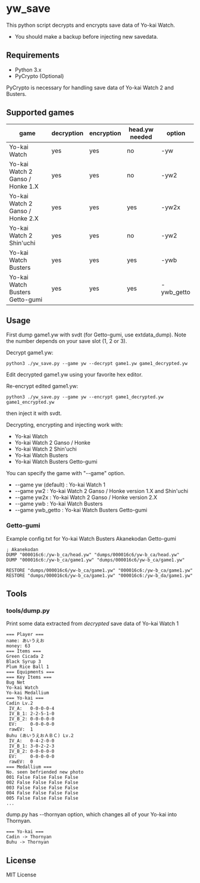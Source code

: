 # yw_save

This python script decrypts and encrypts save data of Yo-kai Watch.

* You should make a backup before injecting new savedata.

## Requirements

* Python 3.x
* PyCrypto (Optional)

PyCrypto is necessary for handling save data of Yo-kai Watch 2 and Busters.

## Supported games
| game                             | decryption | encryption | head.yw needed | option     |
| -------------------------------- | ---------- | ---------- | -------------- | ---------- |
| Yo-kai Watch                     | yes        | yes        | no             | -yw        |
| Yo-kai Watch 2 Ganso / Honke 1.X | yes        | yes        | no             | -yw2       |
| Yo-kai Watch 2 Ganso / Honke 2.X | yes        | yes        | yes            | -yw2x      |
| Yo-kai Watch 2 Shin'uchi         | yes        | yes        | no             | -yw2       |
| Yo-kai Watch Busters             | yes        | yes        | yes            | -ywb       |
| Yo-kai Watch Busters Getto-gumi  | yes        | yes        | yes            | -ywb_getto |

## Usage

First dump game1.yw with svdt (for Getto-gumi, use extdata_dump).
Note the number depends on your save slot (1, 2 or 3).

Decrypt game1.yw:

    python3 ./yw_save.py --game yw --decrypt game1.yw game1_decrypted.yw

Edit decrypted game1.yw using your favorite hex editor.

Re-encrypt edited game1.yw:

    python3 ./yw_save.py --game yw --encrypt game1_decrypted.yw game1_encrypted.yw

then inject it with svdt.

Decrypting, encrypting and injecting work with:

* Yo-kai Watch
* Yo-kai Watch 2 Ganso / Honke
* Yo-kai Watch 2 Shin'uchi
* Yo-kai Watch Busters
* Yo-kai Watch Busters Getto-gumi

You can specify the game with "--game" option.

* --game yw (default) : Yo-kai Watch 1
* --game yw2 : Yo-kai Watch 2 Ganso / Honke version 1.X and Shin'uchi
* --game yw2x : Yo-kai Watch 2 Ganso / Honke version 2.X
* --game ywb : Yo-kai Watch Busters
* --game ywb_getto : Yo-kai Watch Busters Getto-gumi

### Getto-gumi
Example config.txt for Yo-kai Watch Busters Akanekodan Getto-gumi

```
; Akanekodan
DUMP "000016c6:/yw-b_ca/head.yw" "dumps/000016c6/yw-b_ca/head.yw"
DUMP "000016c6:/yw-b_ca/game1.yw" "dumps/000016c6/yw-b_ca/game1.yw"

RESTORE "dumps/000016c6/yw-b_ca/game1.yw" "000016c6:/yw-b_ca/game1.yw"
RESTORE "dumps/000016c6/yw-b_ca/game1.yw" "000016c6:/yw-b_da/game1.yw"
```

## Tools
### tools/dump.py

Print some data extracted from *decrypted* save data of Yo-kai Watch 1

    === Player ===
    name: あいうえお
    money: 63
    === Items ===
    Green Cicada 2
    Black Syrup 3
    Plum Rice Ball 1
    === Equipments ===
    === Key Items ===
    Bug Net
    Yo-kai Watch
    Yo-kai Medallium
    === Yo-kai ===
    Cadin Lv.2
     IV_A:   0-0-0-0-4
     IV_B_1: 2-2-5-1-0
     IV_B_2: 0-0-0-0-0
     EV:     0-0-0-0-0
     rawEV:  1
    Buhu (あいうえおＡＢＣ) Lv.2
     IV_A:   0-4-2-0-0
     IV_B_1: 3-0-2-2-3
     IV_B_2: 0-0-0-0-0
     EV:     0-0-0-0-0
     rawEV:  0
    === Medallium ===
    No. seen befriended new photo
    001 False False False False
    002 False False False False
    003 False False False False
    004 False False False False
    005 False False False False
    ...

dump.py has --thornyan option, which changes all of your Yo-kai into Thornyan.

    === Yo-kai ===
    Cadin -> Thornyan
    Buhu -> Thornyan

## License

MIT License
